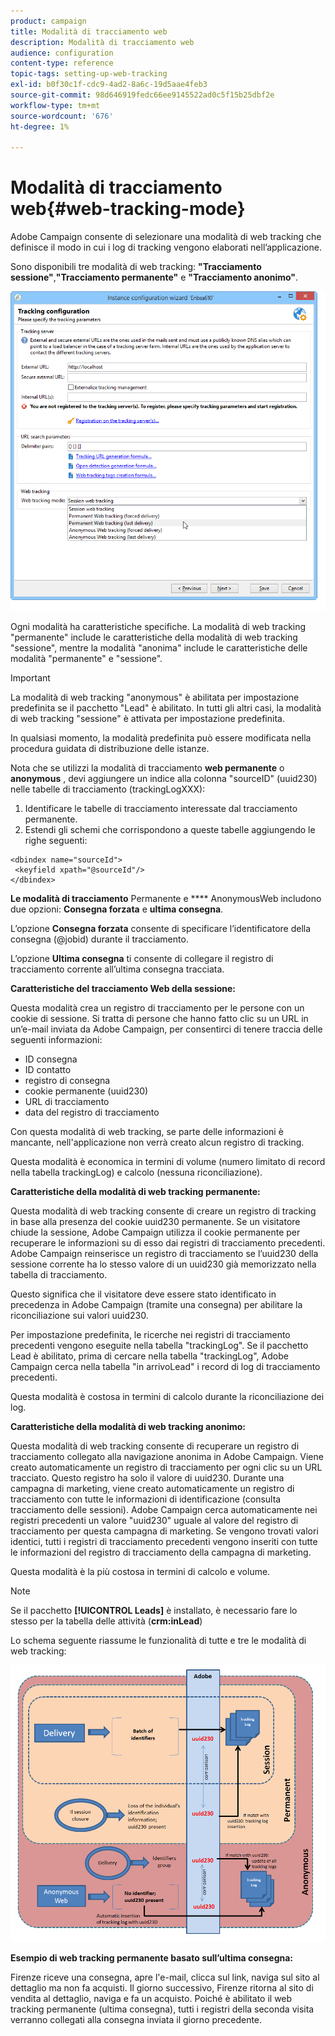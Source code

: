 ```yaml
---
product: campaign
title: Modalità di tracciamento web
description: Modalità di tracciamento web
audience: configuration
content-type: reference
topic-tags: setting-up-web-tracking
exl-id: b0f30c1f-cdc9-4ad2-8a6c-19d5aae4feb3
source-git-commit: 98d646919fedc66ee9145522ad0c5f15b25dbf2e
workflow-type: tm+mt
source-wordcount: '676'
ht-degree: 1%

---
```


# Modalità di tracciamento web{#web-tracking-mode}

Adobe Campaign consente di selezionare una modalità di web tracking che definisce il modo in cui i log di tracking vengono elaborati nell’applicazione.

Sono disponibili tre modalità di web tracking: **&quot;Tracciamento sessione&quot;**,**&quot;Tracciamento permanente&quot;** e **&quot;Tracciamento anonimo&quot;**.

![](assets/s_ncs_install_deployment_wiz_tracking_mode.png)

Ogni modalità ha caratteristiche specifiche. La modalità di web tracking &quot;permanente&quot; include le caratteristiche della modalità di web tracking &quot;sessione&quot;, mentre la modalità &quot;anonima&quot; include le caratteristiche delle modalità &quot;permanente&quot; e &quot;sessione&quot;.

>[!IMPORTANT]
>
>La modalità di web tracking &quot;anonymous&quot; è abilitata per impostazione predefinita se il pacchetto &quot;Lead&quot; è abilitato. In tutti gli altri casi, la modalità di web tracking &quot;sessione&quot; è attivata per impostazione predefinita.
>
>In qualsiasi momento, la modalità predefinita può essere modificata nella procedura guidata di distribuzione delle istanze.

Nota che se utilizzi la modalità di tracciamento **web permanente** o **anonymous** , devi aggiungere un indice alla colonna &quot;sourceID&quot; (uuid230) nelle tabelle di tracciamento (trackingLogXXX):

1. Identificare le tabelle di tracciamento interessate dal tracciamento permanente.
1. Estendi gli schemi che corrispondono a queste tabelle aggiungendo le righe seguenti:

```
<dbindex name="sourceId">
 <keyfield xpath="@sourceId"/>
</dbindex>
```

**Le modalità di tracciamento** Permanente e  **** AnonymousWeb includono due opzioni:  **Consegna forzata** e  **ultima consegna**.

L’opzione **Consegna forzata** consente di specificare l’identificatore della consegna (@jobid) durante il tracciamento.

L’opzione **Ultima consegna** ti consente di collegare il registro di tracciamento corrente all’ultima consegna tracciata.

**Caratteristiche del tracciamento Web della sessione:**

Questa modalità crea un registro di tracciamento per le persone con un cookie di sessione. Si tratta di persone che hanno fatto clic su un URL in un’e-mail inviata da Adobe Campaign, per consentirci di tenere traccia delle seguenti informazioni:

* ID consegna
* ID contatto
* registro di consegna
* cookie permanente (uuid230)
* URL di tracciamento
* data del registro di tracciamento

Con questa modalità di web tracking, se parte delle informazioni è mancante, nell&#39;applicazione non verrà creato alcun registro di tracking.

Questa modalità è economica in termini di volume (numero limitato di record nella tabella trackingLog) e calcolo (nessuna riconciliazione).

**Caratteristiche della modalità di web tracking permanente:**

Questa modalità di web tracking consente di creare un registro di tracking in base alla presenza del cookie uuid230 permanente. Se un visitatore chiude la sessione, Adobe Campaign utilizza il cookie permanente per recuperare le informazioni su di esso dai registri di tracciamento precedenti. Adobe Campaign reinserisce un registro di tracciamento se l’uuid230 della sessione corrente ha lo stesso valore di un uuid230 già memorizzato nella tabella di tracciamento.

Questo significa che il visitatore deve essere stato identificato in precedenza in Adobe Campaign (tramite una consegna) per abilitare la riconciliazione sui valori uuid230.

Per impostazione predefinita, le ricerche nei registri di tracciamento precedenti vengono eseguite nella tabella &quot;trackingLog&quot;. Se il pacchetto Lead è abilitato, prima di cercare nella tabella &quot;trackingLog&quot;, Adobe Campaign cerca nella tabella &quot;in arrivoLead&quot; i record di log di tracciamento precedenti.

Questa modalità è costosa in termini di calcolo durante la riconciliazione dei log.

**Caratteristiche della modalità di web tracking anonimo:**

Questa modalità di web tracking consente di recuperare un registro di tracciamento collegato alla navigazione anonima in Adobe Campaign. Viene creato automaticamente un registro di tracciamento per ogni clic su un URL tracciato. Questo registro ha solo il valore di uuid230. Durante una campagna di marketing, viene creato automaticamente un registro di tracciamento con tutte le informazioni di identificazione (consulta tracciamento delle sessioni). Adobe Campaign cerca automaticamente nei registri precedenti un valore &quot;uuid230&quot; uguale al valore del registro di tracciamento per questa campagna di marketing. Se vengono trovati valori identici, tutti i registri di tracciamento precedenti vengono inseriti con tutte le informazioni del registro di tracciamento della campagna di marketing.

Questa modalità è la più costosa in termini di calcolo e volume.

>[!NOTE]
>
>Se il pacchetto **[!UICONTROL Leads]** è installato, è necessario fare lo stesso per la tabella delle attività (**crm:inLead**)

Lo schema seguente riassume le funzionalità di tutte e tre le modalità di web tracking:

![](assets/s_ncs_install_deployment_wiz_tracking_schema_mode.png)

**Esempio di web tracking permanente basato sull’ultima consegna:**

Firenze riceve una consegna, apre l&#39;e-mail, clicca sul link, naviga sul sito al dettaglio ma non fa acquisti. Il giorno successivo, Firenze ritorna al sito di vendita al dettaglio, naviga e fa un acquisto. Poiché è abilitato il web tracking permanente (ultima consegna), tutti i registri della seconda visita verranno collegati alla consegna inviata il giorno precedente.
